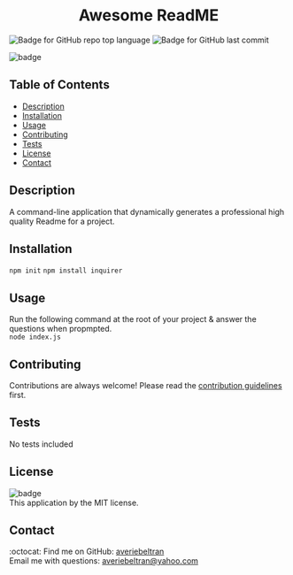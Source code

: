 
<h1 align="center">Awesome ReadME</h1>

![Badge for GitHub repo top language](https://img.shields.io/github/languages/top/averiebeltran/awesome-readme?style=flat&logo=appveyor)
![Badge for GitHub last commit](https://img.shields.io/github/last-commit/averiebeltran/awesome-readme?style=flat&logo=appveyor)

![badge](https://img.shields.io/badge/license-MIT-brightgreen)

## Table of Contents
- [Description](#description)
- [Installation](#installation)
- [Usage](#usage)
- [Contributing](#contributing)
- [Tests](#tests)
- [License](#license)
- [Contact](#contact)

## Description
A command-line application that dynamically generates a professional high quality Readme for a project.

## Installation
`npm init` `npm install inquirer`

## Usage
Run the following command at the root of your project & answer the questions when propmpted. <br />`node index.js`

## Contributing
Contributions are always welcome! Please read the [contribution guidelines](contributing.md) first.

## Tests
No tests included

## License
![badge](https://img.shields.io/badge/license-MIT-brightgreen)
<br />
This application by the MIT license.

## Contact
:octocat: Find me on GitHub: [averiebeltran](https://github.com/averiebeltran)
<br />
Email me with questions: averiebeltran@yahoo.com
	